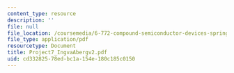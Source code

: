 ```yaml
---
content_type: resource
description: ''
file: null
file_location: /coursemedia/6-772-compound-semiconductor-devices-spring-2003/cd33282578edbc1a154e180c185c0150_Project7_IngvaAbergv2.pdf
file_type: application/pdf
resourcetype: Document
title: Project7_IngvaAbergv2.pdf
uid: cd332825-78ed-bc1a-154e-180c185c0150
---
```

